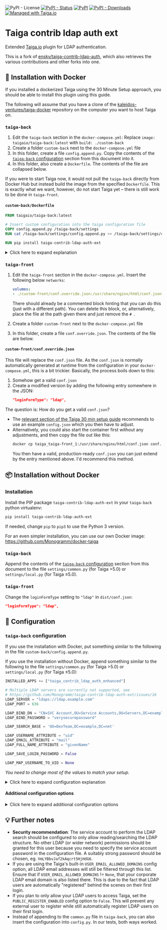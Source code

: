 ![PyPI - License](https://img.shields.io/pypi/l/taiga-contrib-ldap-auth-ext.svg)
[![PyPI - Status](https://img.shields.io/pypi/status/taiga-contrib-ldap-auth-ext.svg)](https://pypi.org/project/taiga-contrib-ldap-auth-ext/)
[![PyPI](https://img.shields.io/pypi/v/taiga-contrib-ldap-auth-ext.svg)](https://pypi.org/project/taiga-contrib-ldap-auth-ext/)
[![PyPI - Downloads](https://img.shields.io/pypi/dm/taiga-contrib-ldap-auth-ext.svg)](https://pypistats.org/packages/taiga-contrib-ldap-auth-ext)
[![Managed with Taiga.io](https://img.shields.io/badge/managed%20with-TAIGA.io-709f14.svg)](https://tree.taiga.io/project/monogrammbot-monogrammtaiga-contrib-ldap-auth-ext/ "Managed with Taiga.io")

# Taiga contrib ldap auth ext

Extended [Taiga.io](https://taiga.io/) plugin for LDAP authentication.

This is a fork of [ensky/taiga-contrib-ldap-auth](https://github.com/ensky/taiga-contrib-ldap-auth), which also retrieves the various contributions and other forks into one.

## :whale: Installation with Docker

If you installed a dockerized Taiga using the 30 Minute Setup approach, you should be able to install this plugin using this guide.

The following will assume that you have a clone of the [kaleidos-ventures/taiga-docker](https://github.com/kaleidos-ventures/taiga-docker) repository on the computer you want to host Taiga on.

### `taiga-back`

1. Edit the `taiga-back` section in the `docker-compose.yml`: Replace `image: taigaio/taiga-back:latest` with `build: ./custom-back`
2. Create a folder `custom-back` next to the `docker-compose.yml` file
3. In this folder, create a file `config.append.py`. Copy the contents of the [`taiga-back` configuration](#taiga-back-configuration) section from this document into it.
4. In this folder, also create a `Dockerfile`. The contents of the file are collapsed below.

If you were to start Taiga now, it would not pull the `taiga-back` directly from Docker Hub but instead build the image from the specified `Dockerfile`. This is exactly what we want, however, do not start Taiga yet – there is still work to be done in `taiga-front`.

#### `custom-back/Dockerfile`

```Dockerfile
FROM taigaio/taiga-back:latest

# Insert custom configuration into the taiga configuration file
COPY config.append.py /taiga-back/settings
RUN cat /taiga-back/settings/config.append.py >> /taiga-back/settings/config.py && rm /taiga-back/settings/config.append.py

RUN pip install taiga-contrib-ldap-auth-ext
```

<details>
<summary>Click here to expand explanation</summary>

The statements in the Dockerfile have the following effect:

1. `FROM ...` bases the image we build on the official `taigaio/taiga-back` image.
2. `COPY ...` and `RUN ...` copy the `config.append.py` file into the container, append it to `/taiga-back/settings/config.py` and then delete it again.
3. `RUN pip install ...` installs this plugin.
</details>

### `taiga-front`

1. Edit the `taiga-front` section in the `docker-compose.yml`. Insert the following below `networks`:

    ```yml
    volumes:
    - ./custom-front/conf.override.json:/usr/share/nginx/html/conf.json
    ```

    There should already be a commented block hinting that you can do this (just with a different path). You can delete this block, or, alternatively, place the file at the path given there and just remove the `# `.

2. Create a folder `custom-front` next to the `docker-compose.yml` file
3. In this folder, create a file `conf.override.json`. The contents of the file are below.

#### `custom-front/conf.override.json`

This file will replace the `conf.json` file. As the `conf.json` is normally automatically generated at runtime from the configuration in your `docker-compose.yml`, this is a bit trickier. Basically, the process boils down to this:

1. Somehow get a valid `conf.json`
2. Create a modified version by adding the following entry somewhere in the JSON: 
    ```json
    "loginFormType": "ldap",
    ```

The question is: How do you get a valid `conf.json`?

* The [relevant section of the Taiga 30 min setup guide](https://community.taiga.io/t/taiga-30min-setup/170#map-a-confjson-file-23) recommends to use an example `config.json` which you then have to adjust.
* Alternatively, you could also start the container first without any adjustments, and then copy the file out like this:
    ```bash
    docker cp taiga_taiga-front_1:/usr/share/nginx/html/conf.json conf.json
    ```
    You then have a valid, production-ready `conf.json` you can just extend by the entry mentioned above. I'd recommend this method.

## :package: Installation without Docker

### Installation

Install the PIP package `taiga-contrib-ldap-auth-ext` in your `taiga-back` python virtualenv:

```bash
pip install taiga-contrib-ldap-auth-ext
```

If needed, change `pip` to `pip3` to use the Python 3 version.

For an even simpler installation, you can use our own Docker image: <https://github.com/Monogramm/docker-taiga>

### `taiga-back`

Append the contents of the [`taiga-back` configuration](#taiga-back-configuration) section from this document to the file `settings/common.py` (for Taiga >5.0) or `settings/local.py` (for Taiga ≤5.0).

### `taiga-front`

Change the `loginFormType` setting to `"ldap"` in `dist/conf.json`:

```json
"loginFormType": "ldap",
```

## :wrench: Configuration

### `taiga-back` configuration

If you use the installation with Docker, put something similar to the following in the file `custom-back/config.append.py`. 

If you use the installation without Docker, append something similar to the following to the file `settings/common.py` (for Taiga >5.0) or `settings/local.py` (for Taiga ≤5.0):

```python
INSTALLED_APPS += ["taiga_contrib_ldap_auth_enhanced"]

# Multiple LDAP servers are currently not supported, see
# https://github.com/Monogramm/taiga-contrib-ldap-auth-ext/issues/16
LDAP_SERVER = "ldaps://ldap.example.com"
LDAP_PORT = 636

LDAP_BIND_DN = "CN=SVC Account,OU=Service Accounts,OU=Servers,DC=example,DC=com"
LDAP_BIND_PASSWORD = "verysecurepassword"

LDAP_SEARCH_BASE = 'OU=DevTeam,DC=example,DC=net'

LDAP_USERNAME_ATTRIBUTE = "uid"
LDAP_EMAIL_ATTRIBUTE = "mail"
LDAP_FULL_NAME_ATTRIBUTE = "givenName"

LDAP_SAVE_LOGIN_PASSWORD = False

LDAP_MAP_USERNAME_TO_UID = None
```

_You need to change most of the values to match your setup._

<details>
<summary>Click here to expand configuration explanation</summary>

**`LDAP_SERVER` and `LDAP_PORT`:** You will definitely have to change the server URL. If possible, try to keep the `ldaps://` to use a secure connection. The port can likely stay as is, unless...

* ... you run the LDAP server on a different (non-standard) port.
* ... you want to use unencrypted, insecure LDAP: In this case, change `ldaps://` to `ldap://` and the port to 389.
* ... you want to use STARTTLS. In this case, you have to make the same changes as for unencrypted, insecure LDAP and set `LDAP_START_TLS = True`, making the section look like this:
    ```python
    LDAP_SERVER = "ldap://ldap.example.com"
    LDAP_PORT = 389
    LDAP_START_TLS = True
    ```
    What happens is that an unencrypted connection is established first, but then upgraded to a secure connection. This is [less secure](https://docs.redhat.com/de/documentation/red_hat_directory_server/12/html/securing_red_hat_directory_server/assembly_enabling-tls-encrypted-connections-to-directory-server_securing-rhds#assembly_enabling-tls-encrypted-connections-to-directory-server_securing-rhds) than `ldaps://` (see also [the related discussion for STARTTLS for emails](https://serverfault.com/questions/523804/is-starttls-less-safe-than-tls-ssl) or [this blog post](https://blog.apnic.net/2021/11/18/vulnerabilities-show-why-starttls-should-be-avoided-if-possible/)), because an attacker could strip the “upgrade to secure connection” request causing the connection to remain insecure. It is still safer than an unecrypted connection, of course.

**`LDAP_BIND_DN`, `LDAP_BIND_PASSWORD`**: You will need to change them. 

The bind user is a dedicated service account. The plugin will connect to the LDAP server using this service account and search for an LDAP entry that has a `LDAP_USERNAME_ATTRIBUTE` or `LDAP_EMAIL_ATTRIBUTE` matching the user-provided login.

If the search is successful, the found LDAP entry and the user-provided password are used to attempt a bind to LDAP. If the bind is successful, then we can say that the user is authorised to log in to Taiga.

If `LDAP_BIND_DN` is not specified or blank, an anonymous bind is attempted.

It is recommended to limit the service account and only allow it to read and search the LDAP structure (no write or other LDAP access). The credentials should also not be used for any other account on the network. This minimizes the damage in cases of a successful LDAP injection or if you ever accidentially give someone access to the configuration file (e.g. by committing it into version control or having misconfigured permissions). Use a suitably strong, ideally randomly generated password.

You can also use the credentials provided by the user to bind to LDAP (eliminating the need for a dedicated LDAP service account). To do so, do the following three things:

1. Set `LDAP_BIND_WITH_USER_PROVIDED_CREDENTIALS = True`
2. Insert the placeholder `<username>` inside `LDAP_BIND_DN`, e.g. like this: `"CN=<username>,OU=DevTeam,DC=example,DC=com"`.
3. Remove `LDAP_BIND_PASSWORD` (it will not be used)

Taiga will then determine the LDAP bind user by replacing `<username>` with the user-provided username, and bind using the user-provided password.

**`LDAP_SEARCH_BASE`**: The subtree where the users are located.

**`LDAP_USERNAME_ATTRIBUTE`, `LDAP_EMAIL_ATTRIBUTE`, `LDAP_FULL_NAME_ATTRIBUTE`**: These are the LDAP attributes used to get the username, email and full name shown in the Taiga application. They need to have a value in LDAP. Depending on your LDAP setup, you might need to change them.

**`LDAP_SAVE_LOGIN_PASSWORD`**: Set this to `True` or remove the line if you want to store the passwords in the local database as well.

**`LDAP_MAP_USERNAME_TO_UID`**: This line fixes a bug. If omitted, the plugin will likely crash and no authentication is possible.

<!-- TODO: Explain this -->
</details>

#### Additional configuration options

<details>
<summary>Click here to expand additional configuration options</summary>

By default, Taiga will fall back to `normal` authentication if LDAP authentication fails. Add the following line to disable this and only allow LDAP login:

```python
LDAP_FALLBACK = ""
```

You can specify additional search criteria that will be ANDed using the following line:

```python
LDAP_SEARCH_FILTER_ADDITIONAL = '(mail=*)'
```

If you want to change how the LDAP username, e-mail or name are mapped to the local database, you can use the following lines to do so:

```python
def _ldap_slugify(uid: str) -> str:
    """Map an LDAP username to a local DB user unique identifier.

    Upon successful LDAP bind, will override returned username attribute
    value. May result in unexpected failures if changed after the database
    has been populated. 
    """

    # example: force lower-case
    return uid.lower()
    
LDAP_MAP_USERNAME_TO_UID = _ldap_slugify


def _ldap_map_email(email: str) -> str:
    ...

def _ldap_map_name(name: str) -> str:
    ...

LDAP_MAP_EMAIL = _ldap_map_email
LDAP_MAP_NAME = _ldap_map_name
```

To support alternative TLS ciphersuites, protocol versions or disable certificate validation (note that all of these options have the power to harm your security, so apply them with caution), use the following lines:

```python
from ldap3 import Tls
import ssl

# Add or remove options or change values as necessary.
LDAP_TLS_CERTS = Tls(validate=ssl.CERT_NONE, version=ssl.PROTOCOL_TLSv1, ciphers='RSA+3DES')
```

To not store the passwords in the local database, use the following line:

```python
LDAP_SAVE_LOGIN_PASSWORD = False
```

Group management via LDAP does not yet exist, see issues #15 and #17. However, the configuration would look a bit like this:

```python
# Group search filter where $1 is the project slug and $2 is the role slug
#LDAP_GROUP_SEARCH_FILTER = 'CN=$2,OU=$1,OU=Groups,DC=example,DC=net'
# Use an attribute in the user entry for membership
#LDAP_USER_MEMBER_ATTRIBUTE = 'memberof,primaryGroupID'
# Starting point within LDAP structure to search for login group
#LDAP_GROUP_SEARCH_BASE = 'OU=Groups,DC=example,DC=net'
# Group classes filter
#LDAP_GROUP_FILTER = '(|(objectclass=group)(objectclass=groupofnames)(objectclass=groupofuniquenames))'
# Group member attribute
#LDAP_GROUP_MEMBER_ATTRIBUTE = 'memberof,primaryGroupID'

# Taiga super users group id
#LDAP_GROUP_ADMIN = 'OU=TaigaAdmin,DC=example,DC=net'
```

</details>

## :bulb: Further notes

* **Security recommendation**: The service account to perform the LDAP search should be configured to only allow reading/searching the LDAP structure. No other LDAP (or wider network) permissions should be granted for this user because you need to specify the service account password in the configuration file. A suitably strong password should be chosen, eg. `VmLYBbvJaf2kAqcrt5HjHdG6`.
* If you are using the Taiga's built-in `USER_EMAIL_ALLOWED_DOMAINS` config option, all LDAP email addresses will still be filtered through this list. Ensure that if `USER_EMAIL_ALLOWED_DOMAINS` != `None`, that your corporate LDAP email domain is also listed there. This is due to the fact that LDAP users are automatically "registered" behind the scenes on their first login.
* If you plan to only allow your LDAP users to access Taiga, set the `PUBLIC_REGISTER_ENABLED` config option to `False`. This will prevent any external user to register while still automatically register LDAP users on their first login.
* Instead of appending to the `common.py` file in `taiga-back`, you can also insert the configuration into `config.py`. In our tests, both ways worked.
